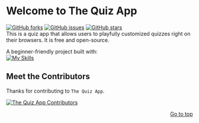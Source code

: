<div id="top"></div>

# Welcome to The Quiz App

[![GitHub forks](https://img.shields.io/github/forks/mmnldm/thequizapp?style=plastic)](https://img.shields.io/github/forks/mmnldm/thequizapp)
[![GitHub issues](https://img.shields.io/github/issues/mmnldm/thequizapp?style=plastic)](https://img.shields.io/github/issues/mmnldm/thequizapp)
[![GitHub stars](https://img.shields.io/github/stars/mmnldm/thequizapp?style=plastic)](https://img.shields.io/github/stars/mmnldm/thequizapp) <br>
This is a quiz app that allows users to playfully customized quizzes right on their browsers. It is free and open-source.

A beginner-friendly project built with: <br>
[![My Skills](https://skillicons.dev/icons?i=js,html,css)](https://skillicons.dev)



## Meet the Contributors 

Thanks for contributing to `The Quiz App`.

<a href="https://github.com/mmnldm/thequizapp/graphs/contributors">
  <img src="https://contrib.rocks/image?repo=mmnldm/thequizapp" alt ="The Quiz App Contributors"/>
</a>

<p align="right"><a href="#top">Go to top</a></p>
